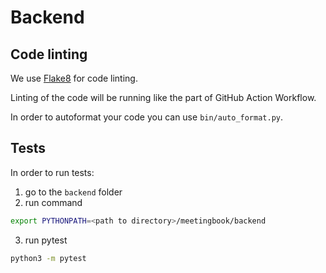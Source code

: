 # Backend

## Code linting

We use [Flake8](https://flake8.pycqa.org/en/2.5.5/index.html) for code linting.

Linting of the code will be running like the part of GitHub Action Workflow.

In order to autoformat your code you can use `bin/auto_format.py`.

## Tests

In order to run tests:
1. go to the `backend` folder
2. run command
```bash
export PYTHONPATH=<path to directory>/meetingbook/backend
```
3. run pytest
```bash
python3 -m pytest
```